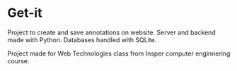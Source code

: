 # Get-it
Project to create and save annotations on website. Server and backend made with Python. Databases handled with SQLite.

Project made for Web Technologies class from Insper computer enginnering course.
